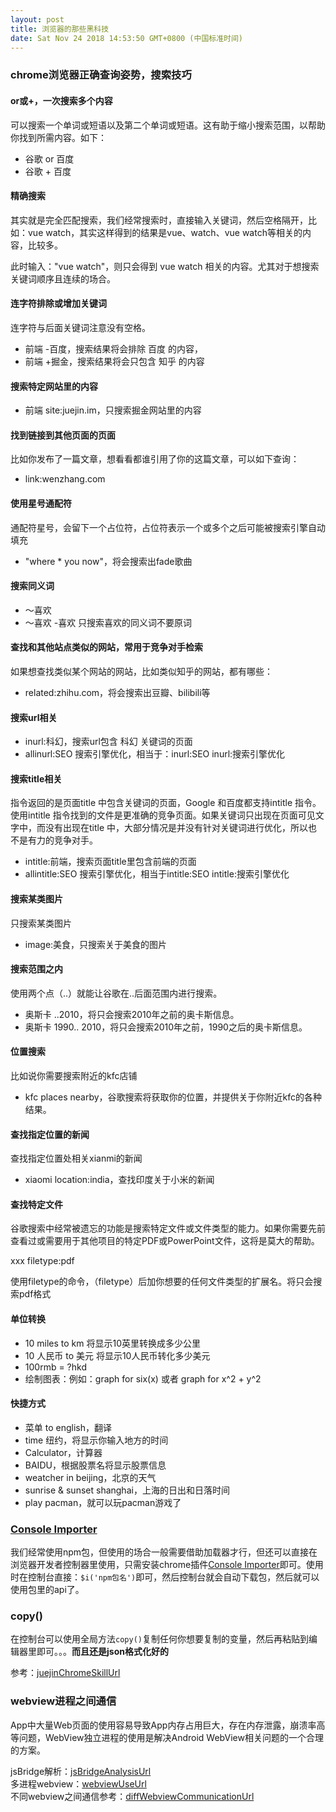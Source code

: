 ```yaml
---
layout: post
title: 浏览器的那些黑科技
date: Sat Nov 24 2018 14:53:50 GMT+0800 (中国标准时间)
---
```



### chrome浏览器正确查询姿势，搜索技巧

#### or或+，一次搜索多个内容

可以搜索一个单词或短语以及第二个单词或短语。这有助于缩小搜索范围，以帮助你找到所需内容。如下：

- 谷歌 or 百度
- 谷歌 + 百度

#### 精确搜索

其实就是完全匹配搜索，我们经常搜索时，直接输入关键词，然后空格隔开，比如：vue watch，其实这样得到的结果是vue、watch、vue watch等相关的内容，比较多。

此时输入："vue watch"，则只会得到 vue watch 相关的内容。尤其对于想搜索关键词顺序且连续的场合。

#### 连字符排除或增加关键词

连字符与后面关键词注意没有空格。

- 前端 -百度，搜索结果将会排除 百度 的内容，
- 前端 +掘金，搜索结果将会只包含 知乎 的内容


#### 搜索特定网站里的内容

- 前端 site:juejin.im，只搜索掘金网站里的内容

#### 找到链接到其他页面的页面

比如你发布了一篇文章，想看看都谁引用了你的这篇文章，可以如下查询：

- link:wenzhang.com

#### 使用星号通配符

通配符星号，会留下一个占位符，占位符表示一个或多个之后可能被搜索引擎自动填充

- "where * you now"，将会搜索出fade歌曲

#### 搜索同义词

- ～喜欢
- ～喜欢 -喜欢 只搜索喜欢的同义词不要原词

#### 查找和其他站点类似的网站，常用于竞争对手检索

如果想查找类似某个网站的网站，比如类似知乎的网站，都有哪些：

- related:zhihu.com，将会搜索出豆瓣、bilibili等

#### 搜索url相关

- inurl:科幻，搜索url包含 科幻 关键词的页面
- allinurl:SEO 搜索引擎优化，相当于：inurl:SEO inurl:搜索引擎优化

#### 搜索title相关

指令返回的是页面title 中包含关键词的页面，Google 和百度都支持intitle 指令。
使用intitle 指令找到的文件是更准确的竞争页面。如果关键词只出现在页面可见文字中，而没有出现在title 中，大部分情况是并没有针对关键词进行优化，所以也不是有力的竞争对手。

- intitle:前端，搜索页面title里包含前端的页面
- allintitle:SEO 搜索引擎优化，相当于intitle:SEO intitle:搜索引擎优化

#### 搜索某类图片

只搜索某类图片

- image:美食，只搜索关于美食的图片

#### 搜索范围之内

使用两个点（..）就能让谷歌在..后面范围内进行搜索。

- 奥斯卡 ..2010，将只会搜索2010年之前的奥卡斯信息。
- 奥斯卡 1990.. 2010，将只会搜索2010年之前，1990之后的奥卡斯信息。

#### 位置搜索

比如说你需要搜索附近的kfc店铺

- kfc places nearby，谷歌搜索将获取你的位置，并提供关于你附近kfc的各种结果。

#### 查找指定位置的新闻

查找指定位置处相关xianmi的新闻

- xiaomi location:india，查找印度关于小米的新闻

#### 查找特定文件

谷歌搜索中经常被遗忘的功能是搜索特定文件或文件类型的能力。如果你需要先前查看过或需要用于其他项目的特定PDF或PowerPoint文件，这将是莫大的帮助。

xxx filetype:pdf

使用filetype的命令，（filetype）后加你想要的任何文件类型的扩展名。将只会搜索pdf格式

#### 单位转换

- 10 miles to km 将显示10英里转换成多少公里
- 10 人民币 to 美元 将显示10人民币转化多少美元
- 100rmb = ?hkd
- 绘制图表：例如：graph for six(x)  或者 graph for x^2 + y^2

#### 快捷方式

- 菜单 to english，翻译
- time 纽约，将显示你输入地方的时间
- Calculator，计算器
- BAIDU，根据股票名将显示股票信息
- weatcher in beijing，北京的天气
- sunrise & sunset shanghai，上海的日出和日落时间
- play pacman，就可以玩pacman游戏了







### [Console Importer][consoleImporterUrl]
我们经常使用npm包，但使用的场合一般需要借助加载器才行，但还可以直接在浏览器开发者控制器里使用，只需安装chrome插件[Console Importer][consoleImporterUrl]即可。使用时在控制台直接：`$i('npm包名')`即可，然后控制台就会自动下载包，然后就可以使用包里的api了。


### copy()
在控制台可以使用全局方法`copy()`复制任何你想要复制的变量，然后再粘贴到编辑器里即可。。。**而且还是json格式化好的**

参考：[juejinChromeSkillUrl]

### webview进程之间通信
App中大量Web页面的使用容易导致App内存占用巨大，存在内存泄露，崩溃率高等问题，WebView独立进程的使用是解决Android WebView相关问题的一个合理的方案。

jsBridge解析：[jsBridgeAnalysisUrl]<br/>
多进程webview：[webviewUseUrl]<br/>
不同webview之间通信参考：[diffWebviewCommunicationUrl]<br/>

[consoleImporterUrl]: https://chrome.google.com/webstore/detail/console-importer/hgajpakhafplebkdljleajgbpdmplhie/related
[juejinChromeSkillUrl]: https://juejin.im/post/5c0a0d5ff265da61117a1c75
[webviewUseUrl]: https://juejin.im/entry/5a3513daf265da43305e89bf
[diffWebviewCommunicationUrl]: https://blog.csdn.net/luofen521/article/details/77869834
[jsBridgeAnalysisUrl]: http://zjutkz.net/2016/04/17/%E5%A5%BD%E5%A5%BD%E5%92%8Ch5%E6%B2%9F%E9%80%9A%EF%BC%81%E5%87%A0%E7%A7%8D%E5%B8%B8%E8%A7%81%E7%9A%84hybrid%E9%80%9A%E4%BF%A1%E6%96%B9%E5%BC%8F/

[chromeDevtoolUrl]: https://developers.google.com/web/tools/chrome-devtools/?hl=zh-cn '开发者文档'


